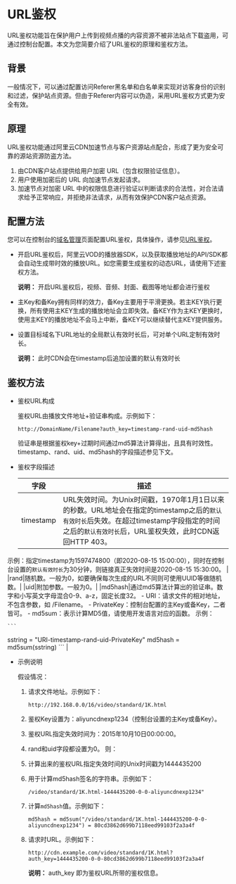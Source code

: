 # URL鉴权

URL鉴权功能旨在保护用户上传到视频点播的内容资源不被非法站点下载盗用，可通过控制台配置。本文为您简要介绍了URL鉴权的原理和鉴权方法。

## 背景

一般情况下，可以通过配置访问Referer黑名单和白名单来实现对访客身份的识别和过滤，保护站点资源。但由于Referer内容可以伪造，采用URL鉴权方式更为安全有效。

## 原理

URL鉴权功能通过阿里云CDN加速节点与客户资源站点配合，形成了更为安全可靠的源站资源防盗方法。

1.  由CDN客户站点提供给用户加密 URL（包含权限验证信息）。
2.  用户使用加密后的 URL 向加速节点发起请求。
3.  加速节点对加密 URL 中的权限信息进行验证以判断请求的合法性，对合法请求给予正常响应，并拒绝非法请求，从而有效保护CDN客户站点资源。

## 配置方法

您可以在控制台的[域名管理](https://vod.console.aliyun.com/#/domain/list)页面配置URL鉴权，具体操作，请参见[URL鉴权](/intl.zh-CN/控制台指南/域名管理/访问控制/URL鉴权.md)。

-   开启URL鉴权后，阿里云VOD的播放器SDK，以及获取播放地址的API/SDK都会自动生成带时效的播放URL。如您需要生成鉴权的动态URL，请使用下述鉴权方法。

    **说明：** 开启URL鉴权后，视频、音频、封面、截图等地址都会进行鉴权

-   主Key和备Key拥有同样的效力，备Key主要用于平滑更换。若主KEY执行更换，所有使用主KEY生成的播放地址会立即失效。备KEY作为主KEY更换时，使用主KEY的播放地址不会马上中断，备KEY可以继续替代主KEY提供服务。
-   设置目标域名下URL地址的全局默认有效时长后，可对单个URL定制有效时长。

    **说明：** 此时CDN会在timestamp后追加设置的默认有效时长


## 鉴权方法

-   鉴权URL构成

    鉴权URL由播放文件地址+验证串构成。示例如下：

    ```
    http://DomainName/Filename?auth_key=timestamp-rand-uid-md5hash
    ```

    验证串是根据鉴权key+过期时间通过md5算法计算得出，且具有时效性。timestamp、rand、uid、md5hash的字段描述参见下文。

-   鉴权字段描述

    |字段|描述|
    |--|--|
    |timestamp|URL失效时间。为Unix时间戳，1970年1月1日以来的秒数。URL地址会在指定的timestamp之后的`默认有效时长`后失效。在超过timestamp字段指定的时间之后的`默认有效时长`后，URL鉴权失效，此时CDN返回HTTP 403。

示例：指定timestamp为1597474800（即2020-08-15 15:00:00），同时在控制台设置的`默认有效时长`为30分钟，则链接真正失效时间是2020-08-15 15:30:00。 |
    |rand|随机数。一般为0，如要确保每次生成的URL不同则可使用UUID等做随机数。|
    |uid|附加参数。一般为0。|
    |md5hash|通过md5算法计算出的验证串。数字和小写英文字母混合0-9、a-z，固定长度32。    -   URI：请求文件的相对地址，不包含参数，如 /Filename。
    -   PrivateKey：控制台配置的主Key或备Key，二者皆可。
    -   md5sum：表示计算MD5值，请使用开发语言对应的函数。
示例：

    ```
sstring = "URI-timestamp-rand-uid-PrivateKey" 
md5hash = md5sum(sstring)
    ``` |

-   示例说明

    假设情况：

    1.  请求文件地址。示例如下：

        ```
        http://192.168.0.0/16/video/standard/1K.html
        ```

    2.  鉴权Key设置为：aliyuncdnexp1234（控制台设置的主Key或备Key）。
    3.  鉴权URL指定失效时间为：2015年10月10日00:00:00。
    4.  rand和uid字段都设置为0。
    则：

    1.  计算出来的鉴权URL指定失效时间的Unix时间戳为1444435200
    2.  用于计算md5hash签名的字符串。示例如下：

        ```
        /video/standard/1K.html-1444435200-0-0-aliyuncdnexp1234"
        ```

    3.  计算`md5hash`值。示例如下：

        ```
        md5hash = md5sum("/video/standard/1K.html-1444435200-0-0-aliyuncdnexp1234") = 80cd3862d699b7118eed99103f2a3a4f
        ```

    4.  请求时URL。示例如下：

        ```
        http://cdn.example.com/video/standard/1K.html?auth_key=1444435200-0-0-80cd3862d699b7118eed99103f2a3a4f
        ```

        **说明：** auth\_key 即为鉴权URL所带的鉴权信息。


